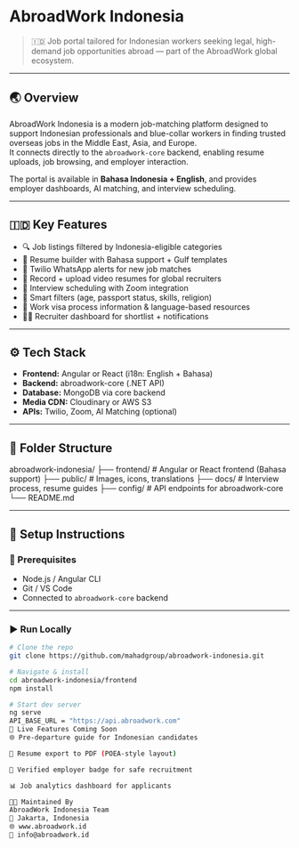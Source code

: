 # AbroadWork Indonesia

> 🇮🇩 Job portal tailored for Indonesian workers seeking legal, high-demand job opportunities abroad — part of the AbroadWork global ecosystem.

---

## 🌏 Overview

AbroadWork Indonesia is a modern job-matching platform designed to support Indonesian professionals and blue-collar workers in finding trusted overseas jobs in the Middle East, Asia, and Europe.  
It connects directly to the `abroadwork-core` backend, enabling resume uploads, job browsing, and employer interaction.

The portal is available in **Bahasa Indonesia + English**, and provides employer dashboards, AI matching, and interview scheduling.

---

## 🇮🇩 Key Features

- 🔍 Job listings filtered by Indonesia-eligible categories
- 📝 Resume builder with Bahasa support + Gulf templates
- 📩 Twilio WhatsApp alerts for new job matches
- 🎥 Record + upload video resumes for global recruiters
- 📅 Interview scheduling with Zoom integration
- 🧠 Smart filters (age, passport status, skills, religion)
- 🧳 Work visa process information & language-based resources
- 🧑‍💼 Recruiter dashboard for shortlist + notifications

---

## ⚙️ Tech Stack

- **Frontend:** Angular or React (i18n: English + Bahasa)
- **Backend:** abroadwork-core (.NET API)
- **Database:** MongoDB via core backend
- **Media CDN:** Cloudinary or AWS S3
- **APIs:** Twilio, Zoom, AI Matching (optional)

---

## 📁 Folder Structure

abroadwork-indonesia/
├── frontend/ # Angular or React frontend (Bahasa support)
├── public/ # Images, icons, translations
├── docs/ # Interview process, resume guides
├── config/ # API endpoints for abroadwork-core
└── README.md

---

## 🔧 Setup Instructions

### 🔗 Prerequisites

- Node.js / Angular CLI
- Git / VS Code
- Connected to `abroadwork-core` backend

---

### ▶️ Run Locally

```bash
# Clone the repo
git clone https://github.com/mahadgroup/abroadwork-indonesia.git

# Navigate & install
cd abroadwork-indonesia/frontend
npm install

# Start dev server
ng serve
API_BASE_URL = "https://api.abroadwork.com"
🌟 Live Features Coming Soon
🌐 Pre-departure guide for Indonesian candidates

📄 Resume export to PDF (POEA-style layout)

🔐 Verified employer badge for safe recruitment

📊 Job analytics dashboard for applicants

🧑‍💼 Maintained By
AbroadWork Indonesia Team
📍 Jakarta, Indonesia
🌐 www.abroadwork.id
📧 info@abroadwork.id
